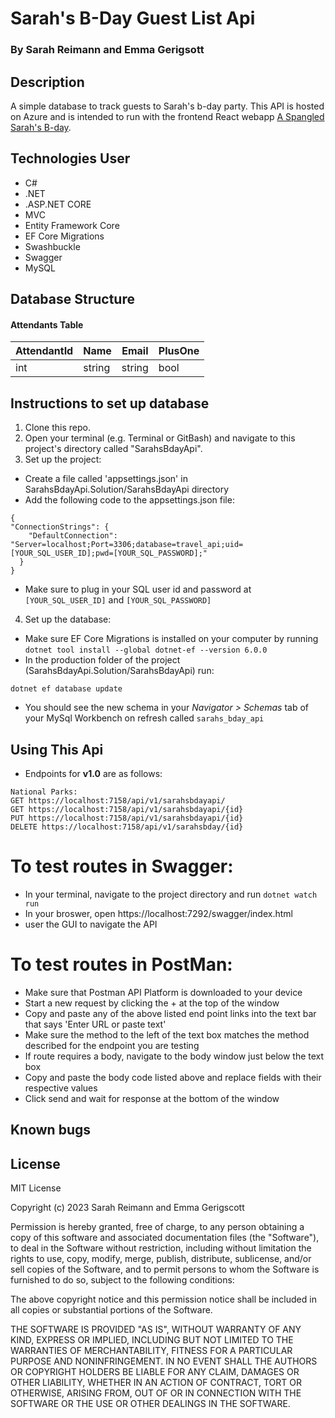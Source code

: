 # Sarah's B-Day Guest List Api

### By Sarah Reimann and Emma Gerigsott

## Description

A simple database to track guests to Sarah's b-day party. This API is hosted on Azure and is intended to run with the frontend React webapp [A Spangled Sarah's B-day](https://github.com/reimannsarah/sarahs-spangled-bday).

## Technologies User

* C#
* .NET
* .ASP.NET CORE
* MVC
* Entity Framework Core
* EF Core Migrations
* Swashbuckle
* Swagger
* MySQL

## Database Structure

#### Attendants Table

| AttendantId | Name | Email | PlusOne |
|-------------|------|-------|---------|
| int  | string | string | bool |



## Instructions to set up database
1. Clone this repo.
2. Open your terminal (e.g. Terminal or GitBash) and navigate to this project's directory called "SarahsBdayApi".
3. Set up the project:
  * Create a file called 'appsettings.json' in SarahsBdayApi.Solution/SarahsBdayApi directory
  * Add the following code to the appsettings.json file:
  ```
  {
  "ConnectionStrings": {
      "DefaultConnection": "Server=localhost;Port=3306;database=travel_api;uid=[YOUR_SQL_USER_ID];pwd=[YOUR_SQL_PASSWORD];"
    }
  }
  ```
  * Make sure to plug in your SQL user id and password at ```[YOUR_SQL_USER_ID]``` and ```[YOUR_SQL_PASSWORD]```
4. Set up the database:
  * Make sure EF Core Migrations is installed on your computer by running ```dotnet tool install --global dotnet-ef --version 6.0.0```
  * In the production folder of the project (SarahsBdayApi.Solution/SarahsBdayApi) run:
  ```
  dotnet ef database update
  ```
  * You should see the new schema in your _Navigator > Schemas_ tab of your MySql Workbench on refresh called ```sarahs_bday_api```


## Using This Api

* Endpoints for **v1.0** are as follows:

```
National Parks:
GET https://localhost:7158/api/v1/sarahsbdayapi/
GET https://localhost:7158/api/v1/sarahsbdayapi/{id}
PUT https://localhost:7158/api/v1/sarahsbdayapi/{id}
DELETE https://localhost:7158/api/v1/sarahsbday/{id}

```
# To test routes in Swagger: 

* In your terminal, navigate to the project directory and run ```dotnet watch run``` 
* In your broswer, open https://localhost:7292/swagger/index.html
* user the GUI to navigate the API

# To test routes in PostMan:

* Make sure that Postman API Platform is downloaded to your device
* Start a new request by clicking the + at the top of the window
* Copy and paste any of the above listed end point links into the text bar that says 'Enter URL or paste text'
* Make sure the method to the left of the text box matches the method described for the endpoint you are testing
* If route requires a body, navigate to the body window just below the text box
* Copy and paste the body code listed above and replace fields with their respective values
* Click send and wait for response at the bottom of the window

## Known bugs

## License

MIT License

Copyright (c) 2023 Sarah Reimann and Emma Gerigscott

Permission is hereby granted, free of charge, to any person obtaining a copy
of this software and associated documentation files (the "Software"), to deal
in the Software without restriction, including without limitation the rights
to use, copy, modify, merge, publish, distribute, sublicense, and/or sell
copies of the Software, and to permit persons to whom the Software is
furnished to do so, subject to the following conditions:

The above copyright notice and this permission notice shall be included in all
copies or substantial portions of the Software.

THE SOFTWARE IS PROVIDED "AS IS", WITHOUT WARRANTY OF ANY KIND, EXPRESS OR
IMPLIED, INCLUDING BUT NOT LIMITED TO THE WARRANTIES OF MERCHANTABILITY,
FITNESS FOR A PARTICULAR PURPOSE AND NONINFRINGEMENT. IN NO EVENT SHALL THE
AUTHORS OR COPYRIGHT HOLDERS BE LIABLE FOR ANY CLAIM, DAMAGES OR OTHER
LIABILITY, WHETHER IN AN ACTION OF CONTRACT, TORT OR OTHERWISE, ARISING FROM,
OUT OF OR IN CONNECTION WITH THE SOFTWARE OR THE USE OR OTHER DEALINGS IN THE
SOFTWARE.